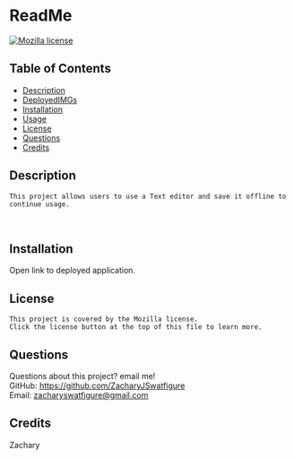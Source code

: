 # ReadMe
  [![Mozilla license](https://img.shields.io/badge/license-Mozilla-blue.svg)](https://www.mozilla.org/en-US/MPL/2.0/)
  ## Table of Contents
  - [Description](#description)
  - [DeployedIMGs](#DeployedIMGS)
  - [Installation](#installation)
  - [Usage](#usage)
  - [License](#license)
  - [Questions](#questions)
  - [Credits](#credits)
  ## Description
    This project allows users to use a Text editor and save it offline to continue usage.
  <br />
  
  ## Installation
  Open link to deployed application.
  ## License
    This project is covered by the Mozilla license. 
    Click the license button at the top of this file to learn more.
  ## Questions
  Questions about this project? email me! <br/>
  GitHub: https://github.com/ZacharyJSwatfigure <br/>
  Email: zacharyswatfigure@gmail.com 
  ## Credits
  Zachary